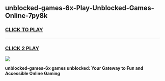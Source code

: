 
## unblocked-games-6x-Play-Unblocked-Games-Online-7py8k
<h3>
<a href="https://premium76.site?title=unblocked-games-6x&ref=25A">CLICK TO PLAY</a></h3>
<hr>

<h3>
<a href="https://premium76.site?title=unblocked-games-6x&ref=25A">CLICK 2 PLAY</a>
  
</h3>

<a href="https://premium76.site?title=unblocked-games-6x&ref=25A"><img src="https://clearcache.store/games.png"></a>


**unblocked-games-6x games unblocked: Your Gateway to Fun and Accessible Online Gaming**
